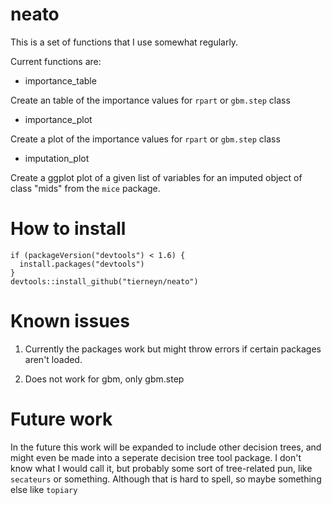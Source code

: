 # neato

This is a set of functions that I use somewhat regularly.

Current functions are:

- importance_table

Create an table of the importance values for `rpart` or `gbm.step` class

- importance_plot

Create a plot of the importance values for `rpart` or `gbm.step` class

- imputation_plot

Create a ggplot plot of a given list of variables for an imputed object of class "mids" from the `mice` package.

# How to install

```
if (packageVersion("devtools") < 1.6) {
  install.packages("devtools")
}
devtools::install_github("tierneyn/neato")
```

# Known issues

1. Currently the packages work but might throw errors if certain packages aren't loaded.

2. Does not work for gbm, only gbm.step

# Future work

In the future this work will be expanded to include other decision trees, and might even be made into a seperate decision tree tool package.
I don't know what I would call it, but probably some sort of tree-related pun, like `secateurs` or something. 
Although that is hard to spell, so maybe something else like `topiary`



